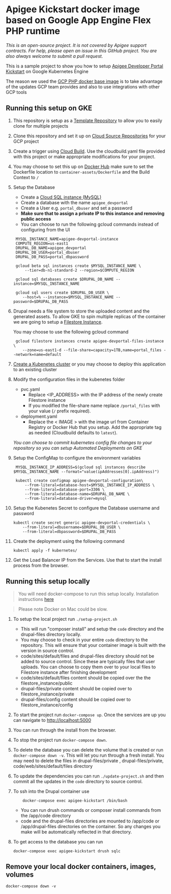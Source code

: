 # Apigee Kickstart docker image based on Google App Engine Flex PHP runtime

_This is an open-source project. It is not covered by Apigee support contracts. 
 For help, please open an issue in this GitHub project. You are also always welcome to submit a pull request._

This is a sample project to show you how to setup 
[Apigee Developer Portal Kickstart](https://www.drupal.org/project/apigee_devportal_kickstart) on Google Kubernetes Engine

The reason we used the [GCP PHP docker base image](https://github.com/GoogleCloudPlatform/php-docker/tree/master/php-onbuild)
 is to take advantage of the updates GCP team provides and also to use integrations with other GCP tools

## Running this setup on GKE

1. This repository is setup as a [Template Repository](https://help.github.com/en/github/creating-cloning-and-archiving-repositories/creating-a-repository-from-a-template) to allow you to easily clone for multiple projects
2. Clone this repository and set it up on [Cloud Source Repositories](https://source.cloud.google.com/) for your GCP project
3. Create a trigger using [Cloud Build](https://console.cloud.google.com/cloud-build/triggers).
   Use the cloudbuild.yaml file provided with this project or make appropriate modifications for your project.
4. You may choose to set this up on [Docker Hub](https://hub.docker.com) make sure to set the Dockerfile location 
   to `container-assets/Dockerfile` and the Build Context to `/`
5. Setup the Database
   - Create a [Cloud SQL instance (MySQL)](https://console.cloud.google.com/sql/create-instance-mysql)
   - Create a database with the name `apigee_devportal`
   - Create a User e.g. `portal_dbuser` and set a password
   - **Make sure that to assign a private IP to this instance and removing public access** 
   - You can choose to run the following gcloud commands instead of configuring from the UI
   ```
    MYSQL_INSTANCE_NAME=apigee-devportal-instance
    COMPUTE_REGION=us-east1
    DRUPAL_DB_NAME=apigee_devportal
    DRUPAL_DB_USER=portal_dbuser
    DRUPAL_DB_PASS=portal_dbpassword

    gcloud beta sql instances create $MYSQL_INSTANCE_NAME \
        --tier=db-n1-standard-2 --region=$COMPUTE_REGION
    
    gcloud sql databases create $DRUPAL_DB_NAME --instance=$MYSQL_INSTANCE_NAME
    
    gcloud sql users create $DRUPAL_DB_USER \
       --host=% --instance=$MYSQL_INSTANCE_NAME --password=$DRUPAL_DB_PASS
    ```
6. Drupal needs a file system to store the uploaded content and the generated assets. To allow GKE to spin multiple 
   replicas of the container we are going to setup a [Filestore Instance](https://console.cloud.google.com/filestore/locations/-/instances/new).
   
   You may choose to use the following gcloud command
   ```
    gcloud filestore instances create apigee-devportal-files-instance \
       --zone=us-east1-d --file-share=capacity=1TB,name=portal_files --network=name=default
    ```
7. [Create a Kubenetes cluster](https://console.cloud.google.com/kubernetes/add) or you may choose to deploy this application to an existing cluster

8. Modify the configuration files in the kubenetes folder
   - pvc.yaml 
     - Replace <IP_ADDRESS> with the IP address of the newly create Filestore instance
     - If you modifled the file-share name replace `/portal_files` with your value (`/` prefix required).
   - deployment.yaml
     - Replace the < IMAGE > with the image url from Container Registry or Docker Hub that you setup. 
     Add the appropriate tag as needed (Cloudbuild defaults to `latest`).

   _You can choose to commit kubernetes config file changes to your repository so you can setup Automated Deployments on GKE_

9. Setup the ConfigMap to configure the environment variables
   ```
    MYSQL_INSTANCE_IP_ADDRESS=$(gcloud sql instances describe $MYSQL_INSTANCE_NAME --format="value(ipAddresses[0].ipAddress)")
   
    kubectl create configmap apigee-devportal-configuration\
        --from-literal=database-host=$MYSQL_INSTANCE_IP_ADDRESS \
        --from-literal=database-port=3306 \
        --from-literal=database-name=$DRUPAL_DB_NAME \
        --from-literal=database-driver=mysql    
    ```
10. Setup the Kubenetes Secret to configure the Database username and password
    ```
    kubectl create secret generic apigee-devportal-credentials \
        --from-literal=dbusername=$DRUPAL_DB_USER \
        --from-literal=dbpassword=$DRUPAL_DB_PASS
    ```

11. Create the deployment using the following command
    ```
    kubectl apply -f kubernetes/
    ```

12. Get the Load Balancer IP from the Services. Use that to start the install process from the browser.


## Running this setup locally
<a id="run-this-setup"></a>
> You will need docker-compose to run this setup locally. Installation instructions [here](https://docs.docker.com/compose/install/)

> Please note Docker on Mac could be slow. 

1. To setup the local project run `./setup-project.sh`
   - This will run "composer install" and setup the `code` directory and the drupal-files directory locally.
   - You may choose to check in your entire `code` directory to the repository. This will ensure that your
   container image is built with the version in source control.
   - code/sites/default/files and drupal-files directory should not be added to source control. 
   Since these are typically files that user uploads. 
   You can choose to copy them over to your local files to Filestore instance after finishing development
    - code/sites/default/files content should be copied over the the filestore_instance/public
    - drupal-files/private content should be copied over to filestore_instance/private
    - drupal-files/config content should be copied over to filestore_instance/config
    
2. To start the project run `docker-compose up`. Once the services are up you can navigate to [http://localhost:5000](http://localhost:5000)

3. You can run through the install from the browser.

4. To stop the project run `docker-compose down`. 

5. To delete the database you can delete the volume that is created or run `docker-compose down -v`. This will let you run through a fresh install. 
   You may need to delete the files in drupal-files/private , drupal-files/private, code/web/sites/default/files directory 

6. To update the dependencies you can run `./update-project.sh` and then commit all the updates in the `code` directory to source control.

7. To ssh into the Drupal container use 
    ```
        docker-compose exec apigee-kickstart /bin/bash
   ```
    - You can run drush commands or composer install commands from the /app/code directory
    - code and the drupal-files directories are mounted to /app/code or /app/drupal-files directories on the container. 
    So any changes you make will be automatically reflected in that directory.

8. To get access to the database you can run 
    ```
    docker-compose exec apigee-kickstart drush sqlc
   ```
   
## Remove your local docker containers, images, volumes

    docker-compose down -v
